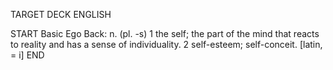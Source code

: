 TARGET DECK
ENGLISH

START
Basic
Ego
Back: n. (pl. -s) 1 the self; the part of the mind that reacts to reality and has a sense of individuality. 2 self-esteem; self-conceit. [latin, = i]
END
